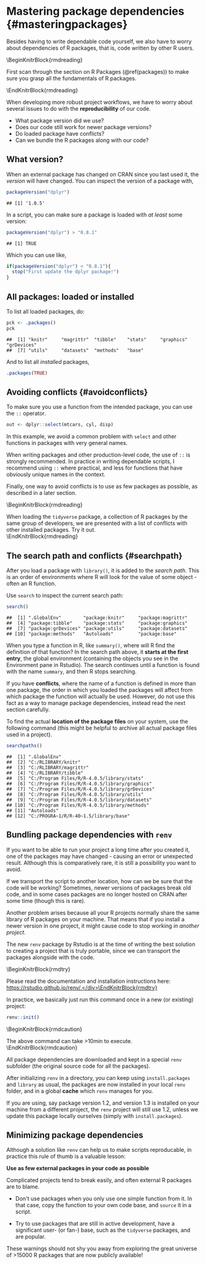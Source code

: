 # Mastering package dependencies {#masteringpackages}





Besides having to write dependable code yourself, we also have to worry about dependencies of R packages, that is, code written by other R users.


\BeginKnitrBlock{rmdreading}<div class="rmdreading">
First scan through the section on R Packages (\@ref(packages)) to make sure you grasp all the fundamentals of R packages.
</div>\EndKnitrBlock{rmdreading}

When developing more robust project workflows, we have to worry about several issues to do with the **reproducibility** of our code. 

- What package version did we use? 
- Does our code still work for newer package versions?
- Do loaded package have conflicts?
- Can we bundle the R packages along with our code?



## What version?

When an external package has changed on CRAN since you last used it, the *version* will have changed. You can inspect the version of a package with,


```r
packageVersion("dplyr")
```

```
## [1] '1.0.5'
```

In a script, you can make sure a package is loaded with *at least* some version:


```r
packageVersion("dplyr") > "0.8.1"
```

```
## [1] TRUE
```

Which you can use like,


```r
if(packageVersion("dplyr") < "0.8.1"){
  stop("First update the dplyr package!")
}
```



## All packages: loaded or installed

To list all loaded packages, do:


```r
pck <- .packages()
pck
```

```
##  [1] "knitr"     "magrittr"  "tibble"    "stats"     "graphics"  "grDevices"
##  [7] "utils"     "datasets"  "methods"   "base"
```

And to list all *installed* packages,


```r
.packages(TRUE)
```



## Avoiding conflicts {#avoidconflicts}

To make sure you use a function from the intended package, you can use the `::` operator. 


```r
out <- dplyr::select(mtcars, cyl, disp)
```

In this example, we avoid a common problem with `select` and other functions in packages with very general names.

When writing packages and other production-level code, the use of `::` is strongly recommended. In practice in writing dependable scripts, I recommend using `::` where practical, and less for functions that have obviously unique names in the context.

Finally, one way to avoid conflicts is to use as few packages as possible, as described in a later section.

\BeginKnitrBlock{rmdreading}<div class="rmdreading">When loading the `tidyverse` package, a collection of R packages by the same group of developers, we are presented with a list of conflicts with other installed packages. Try it out.</div>\EndKnitrBlock{rmdreading}



## The search path and conflicts {#searchpath}

After you load a package with `library()`, it is added to the *search path*. This is an order of environments where R will look for the value of some object - often an R function.

Use `search` to inspect the current search path:


```r
search()
```

```
##  [1] ".GlobalEnv"        "package:knitr"     "package:magrittr" 
##  [4] "package:tibble"    "package:stats"     "package:graphics" 
##  [7] "package:grDevices" "package:utils"     "package:datasets" 
## [10] "package:methods"   "Autoloads"         "package:base"
```

When you type a function in R, like `summary()`, where will R find the definition of that function? In the search path above, it **starts at the first entry**, the global environment (containing the objects you see in the Environment pane in Rstudio). The search continues until a function is found with the name `summary`, and then R stops searching.

If you have **conflicts**, where the name of a function is defined in more than one package, the order in which you loaded the packages will affect from which package the function will actually be used. However, do not use this fact as a way to manage package dependencies, instead read the next section carefully.

To find the actual **location of the package files** on your system, use the following command (this might be helpful to archive all actual package files used in a project).


```r
searchpaths()
```

```
##  [1] ".GlobalEnv"                                  
##  [2] "C:/RLIBRARY/knitr"                           
##  [3] "C:/RLIBRARY/magrittr"                        
##  [4] "C:/RLIBRARY/tibble"                          
##  [5] "C:/Program Files/R/R-4.0.5/library/stats"    
##  [6] "C:/Program Files/R/R-4.0.5/library/graphics" 
##  [7] "C:/Program Files/R/R-4.0.5/library/grDevices"
##  [8] "C:/Program Files/R/R-4.0.5/library/utils"    
##  [9] "C:/Program Files/R/R-4.0.5/library/datasets" 
## [10] "C:/Program Files/R/R-4.0.5/library/methods"  
## [11] "Autoloads"                                   
## [12] "C:/PROGRA~1/R/R-40~1.5/library/base"
```




## Bundling package dependencies with `renv`


If you want to be able to run your project a long time after you created it, one of the packages may have changed - causing an error or unexpected result. Although this is comparatively rare, it is still a possibility you want to avoid.

If we transport the script to another location, how can we be sure that the code will be working? Sometimes, newer versions of packages break old code, and in some cases packages are no longer hosted on CRAN after some time (though this is rare).

Another problem arises because all your R projects normally share the same library of R packages on your machine. That means that if you install a newer version in one project, it might cause code to stop working *in another project*. 

The new `renv` package by Rstudio is at the time of writing the best solution to creating a project that is truly portable, since we can transport the packages alongside with the code.

\BeginKnitrBlock{rmdtry}<div class="rmdtry">Please read the documentation and installation instructions here: https://rstudio.github.io/renv/.</div>\EndKnitrBlock{rmdtry}

In practice, we basically just run this command once in a new (or existing) project:


```r
renv::init()
```

\BeginKnitrBlock{rmdcaution}<div class="rmdcaution">The above command can take >10min to execute.</div>\EndKnitrBlock{rmdcaution}

All package dependencies are downloaded and kept in a special `renv` subfolder (the original source code for all the packages).

After initializing `renv` in a directory, you can keep using `install.packages` and `library` as usual, the packages are now installed in your local `renv` folder, and in a global **cache** which `renv` manages for you.

If you are using, say package version 1.2, and version 1.3 is installed on your machine from a different project, the `renv` project will still use 1.2, unless we update this package locally ourselves (simply with `install.packages`).



## Minimizing package dependencies

Although a solution like `renv` can help us to make scripts reproducable, in practice this rule of thumb is a valuable lesson:

**Use as few external packages in your code as possible**

Complicated projects tend to break easily, and often external R packages are to blame. 

- Don't use packages when you only use one simple function from it. In that case, copy the function to your own code base, and `source` it in a script.

- Try to use packages that are still in active development, have a significant user- (or fan-) base, such as the `tidyverse` packages, and are popular.

These warnings should not shy you away from exploring the great universe of >15000 R packages that are now publicly available!










